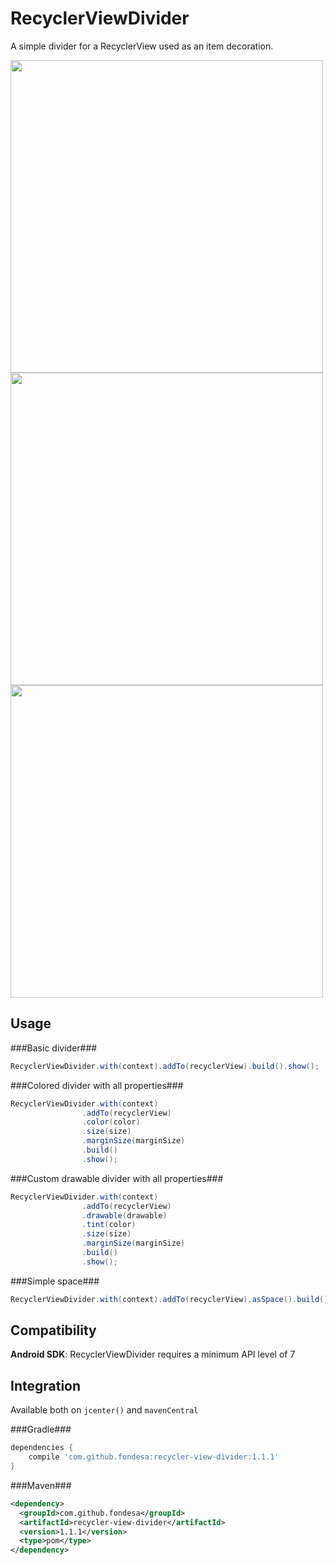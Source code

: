 RecyclerViewDivider
===============

A simple divider for a RecyclerView used as an item decoration.

<img src="https://raw.githubusercontent.com/Fondesa/RecyclerViewDivider/master/screenshot_1.png" height="500">
<img src="https://raw.githubusercontent.com/Fondesa/RecyclerViewDivider/master/screenshot_2.png" height="500">
<img src="https://raw.githubusercontent.com/Fondesa/RecyclerViewDivider/master/screenshot_3.png" height="500">

Usage
------

###Basic divider###

```java
RecyclerViewDivider.with(context).addTo(recyclerView).build().show();
```

###Colored divider with all properties###

```java
RecyclerViewDivider.with(context)
                .addTo(recyclerView)
                .color(color)
                .size(size)
                .marginSize(marginSize)
                .build()
                .show();
```

###Custom drawable divider with all properties###

```java
RecyclerViewDivider.with(context)
                .addTo(recyclerView)
                .drawable(drawable)
                .tint(color)
                .size(size)
                .marginSize(marginSize)
                .build()
                .show();
```

###Simple space###

```java
RecyclerViewDivider.with(context).addTo(recyclerView).asSpace().build().show();
```

Compatibility
------

**Android SDK**: RecyclerViewDivider requires a minimum API level of 7

Integration
------

Available both on ```jcenter()``` and ```mavenCentral```

###Gradle###

```gradle
dependencies {
    compile 'com.github.fondesa:recycler-view-divider:1.1.1'
}
```

###Maven###

```xml
<dependency>
  <groupId>com.github.fondesa</groupId>
  <artifactId>recycler-view-divider</artifactId>
  <version>1.1.1</version>
  <type>pom</type>
</dependency>
```